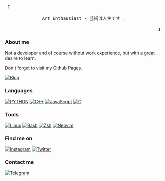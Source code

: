 
<p align="left"><strong><samp>「</samp></strong></p><p align="center">
    <samp>
        Art Enthausiast - 芸術は人生です .
    </samp>
    <br>
</p><p align="right"><strong><samp>」</samp></strong></p>

### About me
Not a developer and of course without work experience, but with a great desire to learn.

Don't forget to visit my Github Pages.

[![Blog](https://img.shields.io/badge/akiekano.github.io-364f6b?style=for-the-badge)](https://akiekano.github.io/)

### Languages
[![PYTHON](https://img.shields.io/badge/HTML-f6416c?style=for-the-badge)](#)
[![C++](https://img.shields.io/badge/CSS-46cdcf?style=for-the-badge)](#)
[![JavaScript](https://img.shields.io/badge/JavaScript-ffde7d?style=for-the-badge)](#)
[![C](https://img.shields.io/badge/C-f9f7f7?style=for-the-badge)](#)

### Tools
[![Linux](https://img.shields.io/badge/Linux-ffd460?style=for-the-badge)](https://gentoo.org/)
[![Bash](https://img.shields.io/badge/Bash-444f5a?style=for-the-badge)](https://www.gnu.org/software/bash/)
[![Zsh](https://img.shields.io/badge/Git-e84545?style=for-the-badge)](https://ohmyzsh.sh/)
[![Neovim](https://img.shields.io/badge/Geany-ffc93c?style=for-the-badge)](https://neovim.io/)

### Find me on
[![Instagram](https://img.shields.io/badge/Instagram-fb929e?style=for-the-badge)](https://instagram.com/akiekano)
[![Twitter](https://img.shields.io/badge/Twitter-00a8cc?style=for-the-badge)](https://twitter.com/hello_fernanda)

### Contact me
[![Telegram](https://img.shields.io/badge/Telegram-0dceda?style=for-the-badge)](https://t.me/akiekano)
